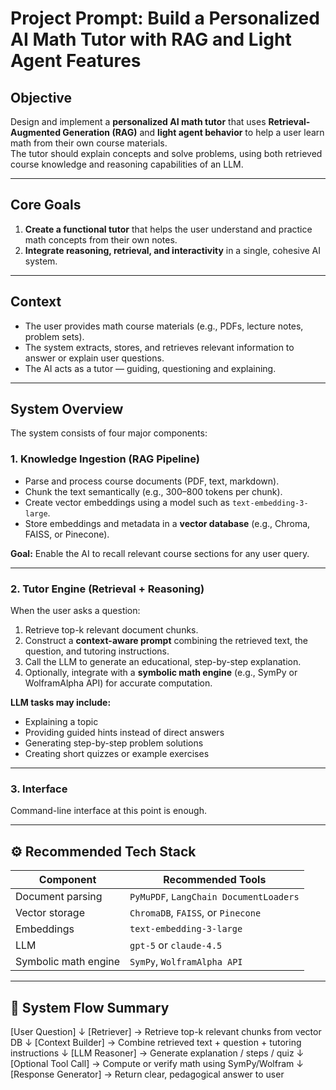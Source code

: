 # Project Prompt: Build a Personalized AI Math Tutor with RAG and Light Agent Features

## Objective
Design and implement a **personalized AI math tutor** that uses **Retrieval-Augmented Generation (RAG)** and **light agent behavior** to help a user learn math from their own course materials.  
The tutor should explain concepts and solve problems, using both retrieved course knowledge and reasoning capabilities of an LLM.

---

## Core Goals  
1. **Create a functional tutor** that helps the user understand and practice math concepts from their own notes.  
2. **Integrate reasoning, retrieval, and interactivity** in a single, cohesive AI system.

---

## Context
- The user provides math course materials (e.g., PDFs, lecture notes, problem sets).  
- The system extracts, stores, and retrieves relevant information to answer or explain user questions.  
- The AI acts as a tutor — guiding, questioning and explaining.

---

## System Overview
The system consists of four major components:

### 1. Knowledge Ingestion (RAG Pipeline)
- Parse and process course documents (PDF, text, markdown).  
- Chunk the text semantically (e.g., 300–800 tokens per chunk).  
- Create vector embeddings using a model such as `text-embedding-3-large`.  
- Store embeddings and metadata in a **vector database** (e.g., Chroma, FAISS, or Pinecone).  

**Goal:** Enable the AI to recall relevant course sections for any user query.

---

### 2. Tutor Engine (Retrieval + Reasoning)
When the user asks a question:
1. Retrieve top-k relevant document chunks.  
2. Construct a **context-aware prompt** combining the retrieved text, the question, and tutoring instructions.  
3. Call the LLM to generate an educational, step-by-step explanation.  
4. Optionally, integrate with a **symbolic math engine** (e.g., SymPy or WolframAlpha API) for accurate computation.

**LLM tasks may include:**
- Explaining a topic  
- Providing guided hints instead of direct answers  
- Generating step-by-step problem solutions  
- Creating short quizzes or example exercises  

---

### 3. Interface
Command-line interface at this point is enough.

---

## ⚙️ Recommended Tech Stack

| Component | Recommended Tools |
|------------|-------------------|
| Document parsing | `PyMuPDF`, `LangChain DocumentLoaders` |
| Vector storage | `ChromaDB`, `FAISS`, or `Pinecone` |
| Embeddings | `text-embedding-3-large` |
| LLM | `gpt-5` or `claude-4.5` |
| Symbolic math engine | `SymPy`, `WolframAlpha API` |

---

## 🧩 System Flow Summary

[User Question]
↓
[Retriever] → Retrieve top-k relevant chunks from vector DB
↓
[Context Builder] → Combine retrieved text + question + tutoring instructions
↓
[LLM Reasoner] → Generate explanation / steps / quiz
↓
[Optional Tool Call] → Compute or verify math using SymPy/Wolfram
↓
[Response Generator] → Return clear, pedagogical answer to user